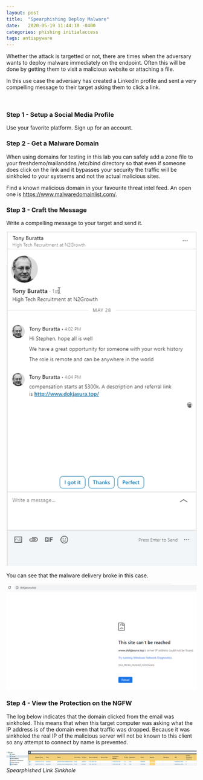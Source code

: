 ```yaml
---
layout: post
title:  "Spearphishing Deploy Malware"
date:   2020-05-19 11:44:10 -0400
categories: phishing initialaccess
tags: antispyware
---
```


<p>
Whether the attack is targetted or not, there are times when the adversary wants to deploy malware immediately on the endpoint. Often this will be done by getting them to visit a malicious website or attaching a file.
</p>
  
<p>
In this use case the adversary has created a LinkedIn profile and sent a very compelling message to their target asking them to click a link.
</p>
<br>


<h3>Step 1 - Setup a Social Media Profile</h3>

<p>
Use your favorite platform. Sign up for an account.
</p>


<h3>Step 2 - Get a Malware Domain</h3>

<p>
When using domains for testing in this lab you can safely add a zone file to your freshdemo/mailanddns /etc/bind directory so that even if someone does click on the link and it bypasses your security the traffic will be sinkholed to your systsems and not the actual malicious sites.
</p>


<p>
Find a known malicious domain in your favourite threat intel feed. An open one is <a href="https://www.malwaredomainlist.com/" target="_blank">https://www.malwaredomainlist.com/</a>.
</p>


<h3>Step 3 - Craft the Message</h3>

<p>
Write a compelling message to your target and send it.
</p>

<img src="/images/spearphish-malware-linkedin.png" alt="Spearphish Malware LinkedIn">

<br>
<p>
You can see that the malware delivery broke in this case.
</p>
<img src="/images/spearphish-malware-sinkhole.png" alt="Spearphish Malware Delivery">

<h3>Step 4 - View the Protection on the NGFW</h3>

<p>
The log below indicates that the domain clicked from the email was sinkholed. This means that when this target computer was asking what the IP address is of the domain even that traffic was dropped. Because it was sinkholed the real IP of the malicious server will not be known to this client so any attempt to connect by name is prevented.
</p>

<img src="/images/spearphish-malware-sinkhole-ngfw.png" alt="Spearphished Malware Sinkhole">
<i>Spearphished Link Sinkhole</i>
